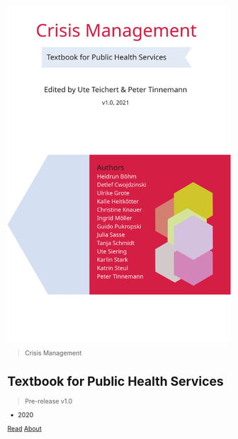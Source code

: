 ![cover](files/cover.png ':size=50%')

> Crisis Management

# Textbook for Public Health Services

> Pre-release v1.0

- 2020

[Read](files/chapter_0.md) [About](#About)
